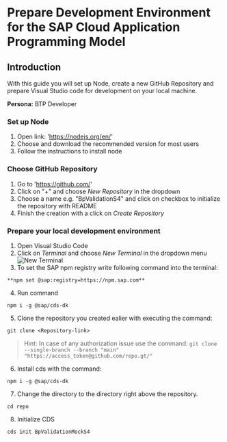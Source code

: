 # Prepare Development Environment for the SAP Cloud Application Programming Model

## Introduction

With this guide you will set up Node, create a new GitHub Repository and prepare Visual Studio code for development on your local machine. 

**Persona:** BTP Developer

### Set up Node

1.	Open link: 'https://nodejs.org/en/'
2.	Choose and download the recommended version for most users
3.	Follow the instructions to install node

### Choose GitHub Repository

1. Go to 'https://github.com/'
2. Click on "+" and choose *New Repository* in the dropdown
3. Choose a name e.g. "BpValidationS4" and click on checkbox to initialize the repository with README
4. Finish the creation with a click on *Create Repository*


### Prepare your local development environment

1.	Open Visual Studio Code	
2.	Click on *Terminal* and choose *New Terminal* in the dropdown menu	
   ![New Terminal](././images/develop-application-1a.png)
3.	To set the SAP npm registry write following command into the terminal: 
```
**npm set @sap:registry=https://npm.sap.com**
```
4. Run command 

```
npm i -g @sap/cds-dk
```

5.	Clone the repository you created ealier with executing the command: 

```
git clone <Repository-link>
```

> Hint: In case of any authorization issue  use the command: ``` git clone --single-branch --branch "main" "https://access_token@github.com/repo.gt/" ```

6.	Install cds with the command: 

```
npm i -g @sap/cds-dk
```
7.	Change the directory to the directory right above the repository. 
```
cd repo
```

8.	Initialize CDS 
```
cds init BpValidationMockS4
```

